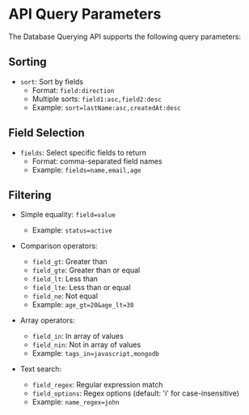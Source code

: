 # API Query Parameters

The Database Querying API supports the following query parameters:

## Sorting
- `sort`: Sort by fields
    - Format: `field:direction`
    - Multiple sorts: `field1:asc,field2:desc`
    - Example: `sort=lastName:asc,createdAt:desc`

## Field Selection
- `fields`: Select specific fields to return
    - Format: comma-separated field names
    - Example: `fields=name,email,age`

## Filtering
- Simple equality: `field=value`
    - Example: `status=active`

- Comparison operators:
    - `field_gt`: Greater than
    - `field_gte`: Greater than or equal
    - `field_lt`: Less than
    - `field_lte`: Less than or equal
    - `field_ne`: Not equal
    - Example: `age_gt=20&age_lt=30`

- Array operators:
    - `field_in`: In array of values
    - `field_nin`: Not in array of values
    - Example: `tags_in=javascript,mongodb`

- Text search:
    - `field_regex`: Regular expression match
    - `field_options`: Regex options (default: 'i' for case-insensitive)
    - Example: `name_regex=john`